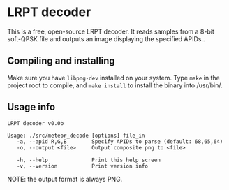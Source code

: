 # LRPT decoder
This is a free, open-source LRPT decoder. It reads samples from a 8-bit soft-QPSK
file and outputs an image displaying the specified APIDs..


## Compiling and installing

Make sure you have `libpng-dev` installed on your system.
Type `make` in the project root to compile, and `make install` to install the 
binary into /usr/bin/.


## Usage info

```
LRPT decoder v0.0b

Usage: ./src/meteor_decode [options] file_in
   -a, --apid R,G,B        Specify APIDs to parse (default: 68,65,64)
   -o, --output <file>     Output composite png to <file>

   -h, --help              Print this help screen
   -v, --version           Print version info
```

NOTE: the output format is always PNG.
